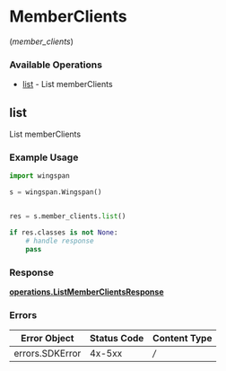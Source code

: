 # MemberClients
(*member_clients*)

### Available Operations

* [list](#list) - List memberClients

## list

List memberClients

### Example Usage

```python
import wingspan

s = wingspan.Wingspan()


res = s.member_clients.list()

if res.classes is not None:
    # handle response
    pass

```


### Response

**[operations.ListMemberClientsResponse](../../models/operations/listmemberclientsresponse.md)**
### Errors

| Error Object    | Status Code     | Content Type    |
| --------------- | --------------- | --------------- |
| errors.SDKError | 4x-5xx          | */*             |
